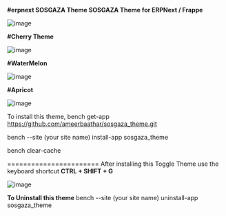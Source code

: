 **#erpnext SOSGAZA Theme
SOSGAZA Theme for ERPNext / Frappe**

![image](https://github.com/ameerbaathar/sosgaza_theme/assets/51360227/7a091b65-1aba-4d7b-a638-7dc28590081d)

**#Cherry Theme**

![image](https://github.com/ameerbaathar/sosgaza_theme/assets/51360227/c593307e-ae95-4275-b556-bd7ba283c5b1)

**#WaterMelon**

![image](https://github.com/ameerbaathar/sosgaza_theme/assets/51360227/8072c347-695e-41f2-9b66-20361efd0a1e)

**#Apricot**


![image](https://github.com/ameerbaathar/sosgaza_theme/assets/51360227/2dc04d5e-6bda-4c13-831e-05ad00cd30c4)



To install this theme,
bench get-app https://github.com/ameerbaathar/sosgaza_theme.git

bench --site (your site name) install-app sosgaza_theme

bench clear-cache

=======================
After installing this Toggle Theme use the keyboard shortcut **CTRL + SHIFT + G**

![image](https://github.com/ameerbaathar/sosgaza_theme/assets/51360227/2c084667-0807-478d-8d4c-df272ab35161)


**To Uninstall this theme**
bench --site (your site name) uninstall-app sosgaza_theme


